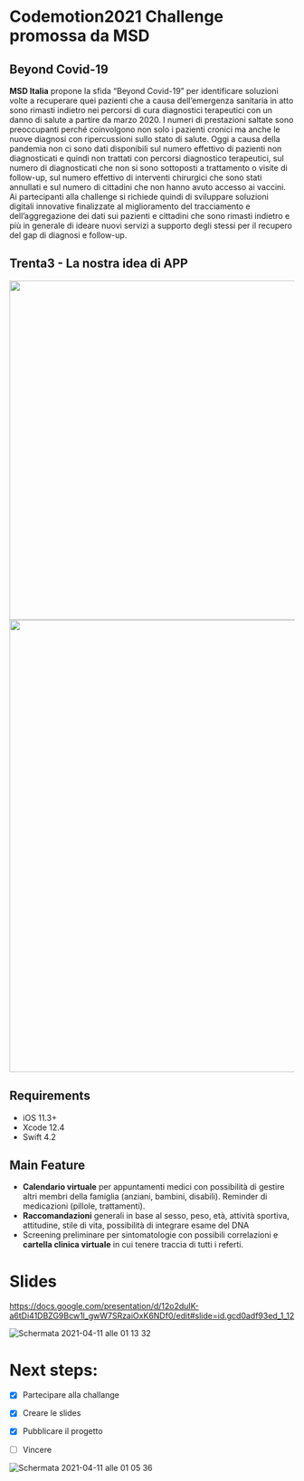 # Codemotion2021 Challenge promossa da MSD

## Beyond Covid-19

**MSD Italia** propone la sfida “Beyond Covid-19” per identificare soluzioni volte a recuperare quei pazienti che a causa 
dell’emergenza sanitaria in atto sono rimasti indietro nei percorsi di cura diagnostici terapeutici con un danno di salute a partire da marzo 2020.
 I numeri di prestazioni saltate sono preoccupanti perché coinvolgono non solo i pazienti cronici ma anche le nuove diagnosi
 con ripercussioni sullo stato di salute. Oggi a causa della pandemia non ci sono dati disponibili sul numero effettivo di pazienti
 non diagnosticati e quindi non trattati con percorsi diagnostico terapeutici, sul numero di diagnosticati che non si sono sottoposti
 a trattamento o visite di follow-up, sul numero effettivo di interventi chirurgici che sono stati annullati e sul numero di cittadini
 che non hanno avuto accesso ai vaccini. Ai partecipanti alla challenge si richiede quindi di sviluppare soluzioni digitali innovative
 finalizzate al miglioramento del tracciamento e dell’aggregazione dei dati sui pazienti e cittadini che sono rimasti indietro e più in
 generale di ideare nuovi servizi a supporto degli stessi per il recupero del gap di diagnosi e follow-up.
	
## Trenta3 - La nostra idea di APP

<img src="https://metypes.github.io/mariord/Resources/ezgif.com-gif-maker.gif" width="720" height="600" /> <img src="https://metypes.github.io/mariord/msd_save_to_scan.gif" width="800" height="800" />


## Requirements

* iOS 11.3+
* Xcode 12.4
* Swift 4.2
 
## Main Feature 

* **Calendario virtuale** per appuntamenti medici con possibilità di gestire altri membri della famiglia (anziani, bambini, disabili). Reminder di medicazioni (pillole, trattamenti).
* **Raccomandazioni** generali in base al sesso, peso, età, attività sportiva, attitudine, stile di vita, possibilità di integrare esame del DNA
* Screening preliminare per sintomatologie con possibili correlazioni e **cartella clinica virtuale** in cui tenere traccia di tutti i referti.

# Slides

https://docs.google.com/presentation/d/12o2duIK-a6tDi41DBZG9Bcw1l_gwW7SRzaiOxK6NDf0/edit#slide=id.gcd0adf93ed_1_12

![Schermata 2021-04-11 alle 01 13 32](https://user-images.githubusercontent.com/32599184/114286921-2bab0480-9a63-11eb-8d82-20caa1c66976.png)

# Next steps:
- [X] Partecipare alla challange
- [X] Creare le slides
- [X] Pubblicare il progetto
- [ ] Vincere


![Schermata 2021-04-11 alle 01 05 36](https://user-images.githubusercontent.com/32599184/114286789-29947600-9a62-11eb-8298-d058ff976ad6.png)
